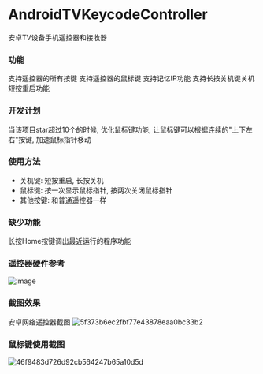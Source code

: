 # AndroidTVKeycodeController
安卓TV设备手机遥控器和接收器
### 功能
支持遥控器的所有按键
支持遥控器的鼠标键
支持记忆IP功能
支持长按关机键关机短按重启功能
### 开发计划
当该项目star超过10个的时候, 优化鼠标键功能, 让鼠标键可以根据连续的"上下左右"按键, 加速鼠标指针移动
### 使用方法
* 关机键: 短按重启, 长按关机
* 鼠标键: 按一次显示鼠标指针, 按两次关闭鼠标指针
* 其他按键: 和普通遥控器一样
### 缺少功能
长按Home按键调出最近运行的程序功能
### 遥控器硬件参考
![image](https://user-images.githubusercontent.com/12047708/226825780-cf6d786d-3de4-41d6-8718-eae18760ee49.png)
### 截图效果
安卓网络遥控器截图
![5f373b6ec2fbf77e43878eaa0bc33b2](https://user-images.githubusercontent.com/12047708/226826080-d31a4778-8a15-408b-b61b-0a3624912bf8.jpg)

### 鼠标键使用截图
![46f9483d726d92cb564247b65a10d5d](https://user-images.githubusercontent.com/12047708/232201838-29a708c9-ebb8-4adf-abf7-0fa9688395cb.png)
